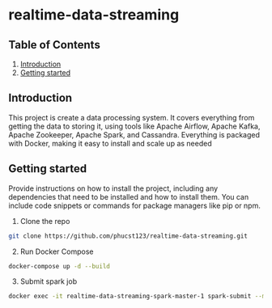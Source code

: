 # realtime-data-streaming



## Table of Contents

1. [Introduction](#introduction)
2. [Getting started](#getting-started)

## Introduction

This project is create a data processing system. It covers everything from getting the data to storing it, using tools like Apache Airflow, Apache Kafka, Apache Zookeeper, Apache Spark, and Cassandra. Everything is packaged with Docker, making it easy to install and scale up as needed

## Getting started

Provide instructions on how to install the project, including any dependencies that need to be installed and how to install them. You can include code snippets or commands for package managers like pip or npm.

1. Clone the repo
```bash
git clone https://github.com/phucst123/realtime-data-streaming.git

```

2. Run Docker Compose
```bash
docker-compose up -d --build

```

3. Submit spark job
```bash
docker exec -it realtime-data-streaming-spark-master-1 spark-submit --master spark://<spark_master_ip>:7077 --packages com.datastax.spark:spark-cassandra-connector_2.12:3.4.1,org.apache.spark:spark-sql-kafka-0-10_2.12:3.4.1 jobs/spark_stream.py

```